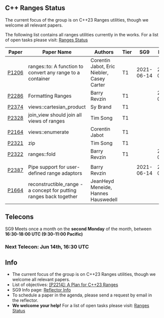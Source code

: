 

## C++ Ranges Status

The current focus of the group is on C++23 Ranges utilities, though we welcome all relevant papers.

The following list contains all ranges utilities currently in the works. 
For a list of open tasks please visit: <a href="https://docs.google.com/spreadsheets/d/15QsTFlFN8019ZCkjaKKxHCIKSosI3El4ETgarD0Y7_E/edit?usp=sharing">Ranges Status</a>

| Paper | Paper Name | Authors | Tier | SG9 | LEWG | Status |
| -     |-           | -       |-     |-    | -    | -      |
| <a href="http://wg21.link/P1206">P1206</a>| ranges::to: A function to convert any range to a container | Corentin Jabot, Eric Niebler, Casey Carter| T1 | 2021-06-14| 2021-07-20 |<a href="http://wg21.link/P1206/github">github</a> |
| <a href="http://wg21.link/P2286">P2286</a>| Formatting Ranges | Barry Revzin | T1 | |2021-07-20 |<a href="http://wg21.link/P2286/github">github</a> |
| <a href="http://wg21.link/P2374">P2374</a>| views::cartesian_product | Sy Brand | T1 | | |<a href="http://wg21.link/P2374/github">github</a> |
| <a href="http://wg21.link/P2328">P2328</a>| join_view should join all views of ranges | Tim Song | T1 | | | <a href="http://wg21.link/P2328">github</a> |
| <a href="http://wg21.link/P2164">P2164</a>| views::enumerate | Corentin Jabot | T1 | | |<a href="http://wg21.link/P2164/github">github</a> |
| <a href="http://wg21.link/P2321">P2321</a>| zip | Tim Song | T1 | | |<a href="http://wg21.link/P2321/github">github</a> |
| <a href="http://wg21.link/P2322">P2322</a>| ranges::fold | Barry Revzin | T1 | |2021-07-20 |<a href="http://wg21.link/P2322/github">github</a> |
| ||  |  |  |  |  |
| <a href="http://wg21.link/P2387">P2387</a>| Pipe support for user-defined range adaptors | Barry Revzin | |2021-06-14 |2021-07-20 |<a href="http://wg21.link/P2387/github">github</a> |
| <a href="http://wg21.link/P1664">P1664</a>| reconstructible_range - a concept for putting ranges back together | JeanHeyd Meneide, Hannes Hauswedell |  | | |<a href="http://wg21.link/P1664/github">github</a> |

  

## Telecons

SG9 Meets once a month on the **second Monday** of the month, between **16:30-18:00 UTC (9:30-11:00 Pacific)**

### Next Telecon: Jun 14th, 16:30 UTC

## Info

* The current focus of the group is on C++23 Ranges utilities, though we welcome all relevant papers.
* List of objectives:  <a href="http://wg21.link/P2214">[P2214]: A Plan for C++23 Ranges</a>
* SG9 Info page:  <a href="https://lists.isocpp.org/mailman/listinfo.cgi/sg9">Reflector Info</a>
* To schedule a paper in the agenda, please send a request by email in the reflector.
* **We welcome your help!** For a list of open tasks please visit: <a href="https://docs.google.com/spreadsheets/d/15QsTFlFN8019ZCkjaKKxHCIKSosI3El4ETgarD0Y7_E/edit?usp=sharing">Ranges Status</a>

